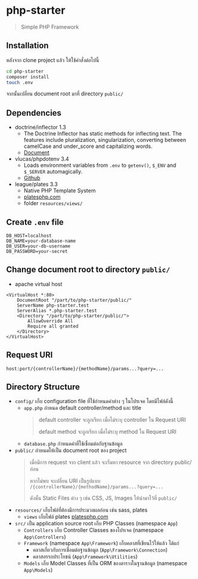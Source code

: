 # php-starter
> Simple PHP Framework

## Installation
หลังจาก clone project แล้ว ให้ใช้คำสั่งต่อไปนี้
```bash
cd php-starter
composer install
touch .env
```
จากนั้นเปลี่ยน document root มาที่ directory `public/`

## Dependencies 
* doctrine/inflector 1.3
    * The Doctrine Inflector has static methods for inflecting text. The features include pluralization, singularization, converting between camelCase and under_score and capitalizing words.
    * [Document](https://www.doctrine-project.org/projects/doctrine-inflector/en/1.3/index.html)
* vlucas/phpdotenv 3.4
    * Loads environment variables from `.env` to `getenv()`, `$_ENV` and `$_SERVER` automagically.
    * [Github](https://github.com/vlucas/phpdotenv)
* league/plates 3.3
    * Native PHP Template System
    * [platesphp.com](https://platesphp.com/)
    * folder `resources/views/`

## Create `.env` file  
```dotenv
DB_HOST=localhost
DB_NAME=your-database-name
DB_USER=your-db-username
DB_PASSWORD=your-secret
```

## Change document root to directory `public/`
* apache virtual host
```apacheconfig
<VirtualHost *:80> 
    DocumentRoot "/part/to/php-starter/public/"
    ServerName php-starter.test
    ServerAlias *.php-starter.test
    <Directory "/part/to/php-starter/public/">
        AllowOverride All
        Require all granted
    </Directory>
</VirtualHost>
```

## Request URI
`host:port/{controllerName}/{methodName}/params...?query=...`

## Directory Structure
* `config/`  เก็บ configuration file ที่ใช้กำหนดค่าต่าง ๆ ในโปรเจค โดยมีไฟล์ดังนี้
  * `app.php` กำหนด default controller/method และ title
    > default controller จะถูกเรียก เมื่อไม่ระบุ controller ใน Request URI
    >
    > default method จะถูกเรียก เมื่อไม่ระบุ method ใน Request URI
  * `database.php` กำหนดค่าที่ใช้เชื่อมต่อกับฐานข้อมูล
* `public/` กำหนดให้เป็น document root ของ project 
  > เมื่อมีการ request จาก client แล้ว จะเริ่มหา resource จาก directory public/ ก่อน
  >
  > หากไม่พบ จะเปลี่ยน URI เป็นรูปแบบ `/{controllerName}/{methodName}/params...?query=...` 
  >
  > ดังนั้น Static Files ต่าง ๆ เช่น CSS, JS, Images ให้นำมาไว้ที่ `public/` 
* `resources/` เก็บไฟล์ที่ต้องมีการประมวลผลก่อน เช่น sass, plates
  * `views` เก็บไฟล์ plates [platesphp.com](https://platesphp.com/)
* `src/` เป็น application source root เก็บ PHP Classes
  (namespace `App`)
  * `Controllers` เก็บ Controller Classes ของโปรเจค (namespace `App\Controllers`)
  * `Framework` (namespace `App\Framework`) เก็บคลาสที่เขียนไว้ให้แล้ว ได้แก่ 
    * คลาสเกี่ยวกับการเชื่อมต่อฐานข้อมูล (`App\Framework\Connection`) 
    * คลาสอรรถประโยชน์ (`App\Framework\Utilities`)
  * `Models` เก็บ Model Classes ที่เป็น ORM ของตารางในฐานข้อมูล (namespace `App\Models`)